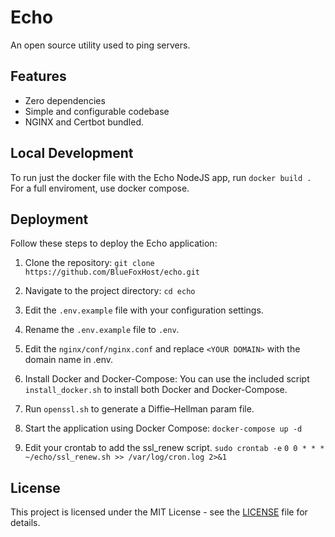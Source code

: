 # Echo

An open source utility used to ping servers.

## Features

- Zero dependencies
- Simple and configurable codebase
- NGINX and Certbot bundled.

## Local Development

To run just the docker file with the Echo NodeJS app, run
`docker build .`
For a full enviroment, use docker compose.

## Deployment

Follow these steps to deploy the Echo application:

1. Clone the repository:
`git clone https://github.com/BlueFoxHost/echo.git`

2. Navigate to the project directory:
`cd echo`

3. Edit the `.env.example` file with your configuration settings.

4. Rename the `.env.example` file to `.env`.

5. Edit the `nginx/conf/nginx.conf` and replace `<YOUR DOMAIN>` with the domain name in .env.

6. Install Docker and Docker-Compose:
You can use the included script `install_docker.sh` to install both Docker and Docker-Compose.

7. Run `openssl.sh` to generate a Diffie–Hellman param file.

8. Start the application using Docker Compose:
`docker-compose up -d`

9. Edit your crontab to add the ssl_renew script.
`sudo crontab -e`
`0 0 * * * ~/echo/ssl_renew.sh >> /var/log/cron.log 2>&1`

## License

This project is licensed under the MIT License - see the [LICENSE](https://github.com/BlueFoxHost/echo/blob/production/LICENSE) file for details.
